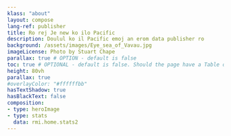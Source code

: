 ```yaml
---
klass: "about"
layout: compose
lang-ref: publisher
title: Ro rej Je new ko ilo Pacific
description: Doulul ko il Pacific emoj an erom data publisher ro
background: /assets/images/Eye_sea_of_Vavau.jpg
imageLicense: Photo by Stuart Chape
parallax: true # OPTION - default is false
toc: true # OPTIONAL - default is false. Should the page have a Table of Contents
height: 80vh
parallax: true
#overlayColor: "#ffffffbb"
hasTextShadow: true
hasBlackText: false
composition:
- type: heroImage
- type: stats
  data: rmi.home.stats2
---
```

